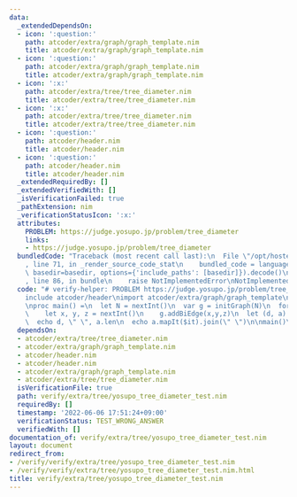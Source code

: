 ```yaml
---
data:
  _extendedDependsOn:
  - icon: ':question:'
    path: atcoder/extra/graph/graph_template.nim
    title: atcoder/extra/graph/graph_template.nim
  - icon: ':question:'
    path: atcoder/extra/graph/graph_template.nim
    title: atcoder/extra/graph/graph_template.nim
  - icon: ':x:'
    path: atcoder/extra/tree/tree_diameter.nim
    title: atcoder/extra/tree/tree_diameter.nim
  - icon: ':x:'
    path: atcoder/extra/tree/tree_diameter.nim
    title: atcoder/extra/tree/tree_diameter.nim
  - icon: ':question:'
    path: atcoder/header.nim
    title: atcoder/header.nim
  - icon: ':question:'
    path: atcoder/header.nim
    title: atcoder/header.nim
  _extendedRequiredBy: []
  _extendedVerifiedWith: []
  _isVerificationFailed: true
  _pathExtension: nim
  _verificationStatusIcon: ':x:'
  attributes:
    PROBLEM: https://judge.yosupo.jp/problem/tree_diameter
    links:
    - https://judge.yosupo.jp/problem/tree_diameter
  bundledCode: "Traceback (most recent call last):\n  File \"/opt/hostedtoolcache/Python/3.10.5/x64/lib/python3.10/site-packages/onlinejudge_verify/documentation/build.py\"\
    , line 71, in _render_source_code_stat\n    bundled_code = language.bundle(stat.path,\
    \ basedir=basedir, options={'include_paths': [basedir]}).decode()\n  File \"/opt/hostedtoolcache/Python/3.10.5/x64/lib/python3.10/site-packages/onlinejudge_verify/languages/nim.py\"\
    , line 86, in bundle\n    raise NotImplementedError\nNotImplementedError\n"
  code: "# verify-helper: PROBLEM https://judge.yosupo.jp/problem/tree_diameter\n\n\
    include atcoder/header\nimport atcoder/extra/graph/graph_template\nimport atcoder/extra/tree/tree_diameter\n\
    \nproc main() =\n  let N = nextInt()\n  var g = initGraph(N)\n  for i in 1..<N:\n\
    \    let x, y, z = nextInt()\n    g.addBiEdge(x,y,z)\n  let (d, a) = g.treeDiameter()\n\
    \  echo d, \" \", a.len\n  echo a.mapIt($it).join(\" \")\n\nmain()\n"
  dependsOn:
  - atcoder/extra/tree/tree_diameter.nim
  - atcoder/extra/graph/graph_template.nim
  - atcoder/header.nim
  - atcoder/header.nim
  - atcoder/extra/graph/graph_template.nim
  - atcoder/extra/tree/tree_diameter.nim
  isVerificationFile: true
  path: verify/extra/tree/yosupo_tree_diameter_test.nim
  requiredBy: []
  timestamp: '2022-06-06 17:51:24+09:00'
  verificationStatus: TEST_WRONG_ANSWER
  verifiedWith: []
documentation_of: verify/extra/tree/yosupo_tree_diameter_test.nim
layout: document
redirect_from:
- /verify/verify/extra/tree/yosupo_tree_diameter_test.nim
- /verify/verify/extra/tree/yosupo_tree_diameter_test.nim.html
title: verify/extra/tree/yosupo_tree_diameter_test.nim
---
```

